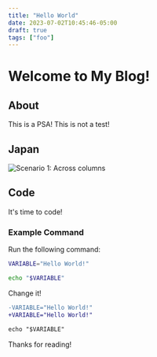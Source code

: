 ```yaml
---
title: "Hello World"
date: 2023-07-02T10:45:46-05:00
draft: true
tags: ["foo"]
---
```

# Welcome to My Blog!

## About

This is a PSA! This is not a test!

<!--more-->

## Japan

![Scenario 1: Across columns](/images/nagoya-castle.jpg)

## Code

It's time to code!

###  Example Command

Run the following command:

```bash
VARIABLE="Hello World!"

echo "$VARIABLE"
```

Change it!

```diff
-VARIABLE="Hello World!"
+VARIABLE="Hello World!"

echo "$VARIABLE"
```

Thanks for reading!

